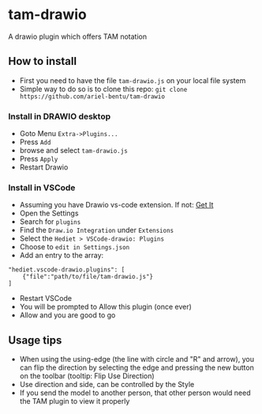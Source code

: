 # tam-drawio
A drawio plugin which offers TAM notation


## How to install

- First you need to have the file `tam-drawio.js` on your local file system
- Simple way to do so is to clone this repo: `git clone https://github.com/ariel-bentu/tam-drawio`

### Install in DRAWIO desktop

- Goto Menu `Extra->Plugins...`
- Press `Add`
- browse and select `tam-drawio.js`
- Press `Apply`
- Restart Drawio

### Install in VSCode
- Assuming you have Drawio vs-code extension. If not: [Get It](https://marketplace.visualstudio.com/items?itemName=hediet.vscode-drawio)
- Open the Settings
- Search for `plugins`
- Find the `Draw.io Integration` under `Extensions`
- Select the `Hediet > VSCode-drawio: Plugins`
- Choose to `edit in Settings.json`
- Add an entry to the array:
```
"hediet.vscode-drawio.plugins": [
    {"file":"path/to/file/tam-drawio.js"}
]
```
- Restart VSCode
- You will be prompted to Allow this plugin (once ever)
- Allow and you are good to go


## Usage tips
- When using the using-edge (the line with circle and "R" and arrow), you can flip the direction by selecting the edge and pressing the new button on the toolbar (tooltip: Flip Use Direction)
- Use direction and side, can be controlled by the Style
- If you send the model to another person, that other person would need the TAM plugin to view it properly